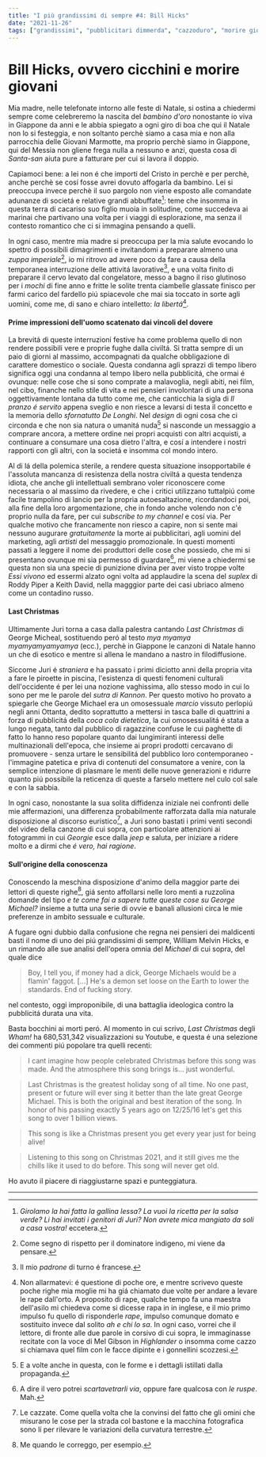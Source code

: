 ```yaml
---
title: "I più grandissimi di sempre #4: Bill Hicks"
date: "2021-11-26"
tags: ["grandissimi", "pubblicitari dimmerda", "cazzoduro", "morire giovani", "eroismo"]
---
```


# Bill Hicks, ovvero cicchini e morire giovani

Mia madre, nelle telefonate intorno alle feste di Natale, si ostina a chiedermi sempre come celebreremo la nascita del *bambino d'oro* nonostante io viva in Giappone da anni e le abbia spiegato a ogni giro di boa che qui il Natale non lo si festeggia, e non soltanto perchè siamo a casa mia e non alla parrocchia delle Giovani Marmotte, ma proprio perchè siamo in Giappone, qui del Messia non gliene frega nulla a nessuno e anzi, questa cosa di *Santa-san* aiuta pure a fatturare per cui si lavora il doppio.

Capiamoci bene: a lei non é che importi del Cristo in perchè e per perchè, anche perchè se cosí fosse avrei dovuto affogarla da bambino. Lei si preoccupa invece perchè il suo pargolo non viene esposto alle comandate adunanze di societá e relative grandi abbuffate[^1]: teme che insomma in questa terra di cacariso suo figlio muoia in solitudine, come succedeva ai marinai che partivano una volta per i viaggi di esplorazione, ma senza il contesto romantico che ci si immagina pensando a quelli. 

In ogni caso, mentre mia madre si preoccupa per la mia salute evocando lo spettro di possibili dimagrimenti e invitandomi a preparare almeno una *zuppa imperiale*[^2], io mi ritrovo ad avere poco da fare a causa della temporanea interruzione delle attivitá lavorative[^3], e una volta finito di preparare il cervo levato dal congelatore, messo a bagno il riso glutinoso per i *mochi* di fine anno e fritte le solite trenta ciambelle glassate finisco per farmi carico del fardello piú spiacevole che mai sia toccato in sorte agli uomini, come me, di sano e chiaro intelletto: *la libertá*[^4].

#### Prime impressioni dell'uomo scatenato dai vincoli del dovere

La brevitá di queste interruzioni festive ha come problema quello di non rendere possibili vere e proprie fughe dalla civiltá. Si tratta sempre di un paio di giorni al massimo, accompagnati da qualche obbligazione di carattere domestico o sociale. Questa condanna agli sprazzi di tempo libero significa oggi una condanna al tempo libero nella pubblicitá, che ormai é ovunque: nelle cose che si sono comprate a malavoglia, negli abiti, nei film, nel cibo, finanche nello stile di vita e nei pensieri involontari di una persona oggettivamente lontana da tutto come me, che canticchia la sigla di *Il pranzo é servito* appena sveglio e non riesce a levarsi di testa il concetto e la memoria dello *sfornatutto De Longhi*. Nel *design* di ogni cosa che ci circonda e che non sia natura o umanitá nuda[^5] si nasconde un messaggio a comprare ancora, a mettere ordine nei propri acquisti con altri acquisti, a continuare a consumare una cosa dietro l'altra, e cosí a intendere i nostri rapporti con gli altri, con la societá e insomma col mondo intero.

Al di lá della polemica sterile, a rendere questa situazione insopportabile é l'assoluta mancanza di resistenza della nostra civiltá a questa tendenza idiota, che anche gli intellettuali sembrano voler riconoscere come necessaria o al massimo da rivedere, e che i critici utilizzano tuttalpiú come facile trampolino di lancio per la propria autoesaltazione, ricordandoci poi, alla fine della loro argomentazione, che in fondo anche volendo non c'é proprio nulla da fare, per cui *subscribe to my channel* e cosí via. Per qualche motivo che francamente non riesco a capire, non si sente mai nessuno augurare *gratuitamente* la morte ai pubblicitari, agli uomini del marketing, agli *artisti* del messaggio promozionale. In questi momenti passati a leggere il nome dei produttori delle cose che possiedo, che mi si presentano ovunque mi sia permesso di guardare[^6], mi viene a chiedermi se questa non sia una specie di punizione divina per aver visto troppe volte *Essi vivono* ed essermi alzato ogni volta ad applaudire la scena del *suplex* di Roddy Piper a Keith David, nella magggior parte dei casi ubriaco almeno come un contadino russo. 

#### Last Christmas

Ultimamente Juri torna a casa dalla palestra cantando *Last Christmas* di George Micheal, sostituendo peró al testo *mya myamya myamyamyamyamya* (ecc.), perchè in Giappone le canzoni di Natale hanno un che di esotico e mentre si allena le mandano a nastro in filodiffusione.

Siccome Juri é *straniera* e ha passato i primi diciotto anni della propria vita a fare le piroette in piscina, l'esistenza di questi fenomeni culturali dell'occidente é per lei una nozione vaghissima, allo stesso modo in cui lo sono per me le parole del *sutra di Kannon*. Per questo motivo ho provato a spiegarle che George Michael era un omosessuale *marcio* vissuto perlopiú negli anni Ottanta, dedito soprattutto a mettersi in tasca balle di quattrini a forza di pubblicitá della *coca cola dietetica*, la cui omosessualitá é stata a lungo negata, tanto dal pubblico di ragazzine confuse le cui paghette di fatto lo hanno reso popolare quanto dai lungimiranti interessi delle multinazionali dell'epoca, che insieme ai propri prodotti cercavano di promuovere - senza urtare le sensibilitá del pubblico loro contemporaneo - l'immagine patetica e priva di contenuti del consumatore a venire, con la semplice intenzione di plasmare le menti delle nuove generazioni e ridurre quanto piú possibile la reticenza di queste a farselo mettere nel culo col sale e con la sabbia.

In ogni caso, nonostante la sua solita diffidenza iniziale nei confronti delle mie affermazioni, una differenza probabilmente rafforzata dalla mia naturale disposizione al discorso euristico[^7], a Juri sono bastati i primi venti secondi del video della canzone di cui sopra, con particolare attenzioni ai fotogrammi in cui *Georgie* esce dalla *jeep* e saluta, per iniziare a ridere molto e a dirmi che *é vero, hai ragione*.

#### Sull'origine della conoscenza

Conoscendo la meschina disposizione d'animo della maggior parte dei lettori di queste righe[^9], giá sento affollarsi nelle loro menti a ruzzolina domande del tipo *e te come fai a sapere tutte queste cose su George Michael?* insieme a tutta una serie di ovvie e banali allusioni circa le mie preferenze in ambito sessuale e culturale.

A fugare ogni dubbio dalla confusione che regna nei pensieri dei maldicenti basti il nome di uno dei piú grandissimi di sempre, William Melvin Hicks, e un rimando alle sue analisi dell'opera omnia del *Michael* di cui sopra, del quale dice
>Boy, I tell you, if money had a dick, George Michaels would be a flamin' faggot. [...] He's a demon set loose on the Earth to lower the standards. End of fucking story.

nel contesto, oggi improponibile, di una battaglia ideologica contro la pubblicitá durata una vita.

Basta bocchini ai morti peró. Al momento in cui scrivo, *Last Christmas* degli *Wham!* ha 680,531,342 visualizzazioni su Youtube, e questa é una selezione dei commenti piú popolare tra quelli recenti:

> I cant imagine how people celebrated Christmas before this song was made. And the atmosphere this song brings is... just wonderful.

>Last Christmas is the greatest holiday song of all time. No one past, present or future will ever sing it better than the late great George Michael. This is both the original and best iteration of the song. In honor of his passing exactly 5 years ago on 12/25/16 let's get this song to over 1 billion views.

>This song  is like a Christmas present you get every year just for being alive!

>Listening to this song on Christmas 2021, and it still gives me the chills like it used to do before. This song will never get old.

Ho avuto il piacere di riaggiustarne spazi e punteggiatura.

___


[^1]: *Girolamo la hai fatta la gallina lessa? La vuoi la ricetta per la salsa verde? Li hai invitati i genitori di Juri? Non avrete mica mangiato da soli a casa vostra!* eccetera.
[^2]: Come segno di rispetto per il dominatore indigeno, mi viene da pensare.
[^3]: Il mio *padrone* di turno é francese.
[^4]: Non allarmatevi: é questione di poche ore, e mentre scrivevo queste poche righe mia moglie mi ha giá chiamato due volte per andare a levare le rape dall'orto. A proposito di rape, qualche tempo fa una maestra dell'asilo mi chiedeva come si dicesse rapa in in inglese, e il mio primo impulso fu quello di risponderle *rape*, impulso comunque domato e sostituito invece dal solito *ah e chi lo sa*. In ogni caso, vorrei che il lettore, di fronte alle due parole in corsivo di cui sopra, le immaginasse recitate con la voce di Mel Gibson in *Highlander* o insomma come cazzo si chiamava quel film con le facce dipinte e i gonnellini scozzesi.
[^5]: E a volte anche in questa, con le forme e i dettagli istillati dalla propaganda.
[^6]: A dire il vero potrei *scartavetrarli via*, oppure fare qualcosa con *le ruspe*. Mah.
[^7]: Le cazzate. Come quella volta che la convinsi del fatto che gli omini che misurano le cose per la strada col bastone e la macchina fotografica[^8] sono lí per rilevare le variazioni della curvatura terrestre.
[^8]: Sono sicuro che avete capito, non fatemi perdere tempo in spiegazioni superflue.
[^9]: Me quando le correggo, per esempio.
